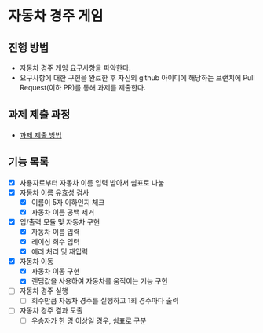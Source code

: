 # 자동차 경주 게임
## 진행 방법
* 자동차 경주 게임 요구사항을 파악한다.
* 요구사항에 대한 구현을 완료한 후 자신의 github 아이디에 해당하는 브랜치에 Pull Request(이하 PR)를 통해 과제를 제출한다.

## 과제 제출 과정
* [과제 제출 방법](https://github.com/next-step/nextstep-docs/tree/master/precourse)


## 기능 목록

- [x] 사용자로부터 자동차 이름 입력 받아서 쉼표로 나눔
- [x] 자동차 이름 유효성 검사
  - [x] 이름이 5자 이하인지 체크
  - [x] 자동차 이름 공백 제거
- [x] 입/출력 모듈 및 자동차 구현
  - [x] 자동차 이름 입력
  - [x] 레이싱 회수 입력
  - [x] 에러 처리 및 재입력
- [x] 자동차 이동
  - [x] 자동차 이동 구현
  - [x] 랜덤값을 사용하여 자동차를 움직이는 기능 구현
- [ ] 자동차 경주 실행
  - [ ] 회수만큼 자동차 경주를 실행하고 1회 경주마다 출력
- [ ] 자동차 경주 결과 도출
  - [ ] 우승자가 한 명 이상일 경우, 쉼표로 구분